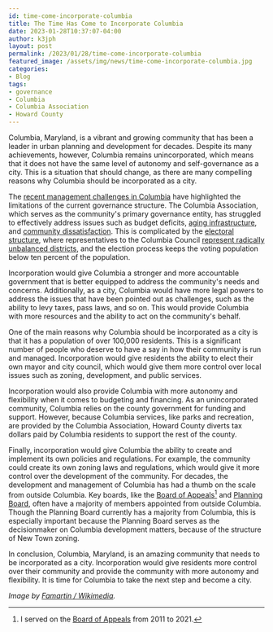 ```yaml
---
id: time-come-incorporate-columbia
title: The Time Has Come to Incorporate Columbia
date: 2023-01-28T10:37:07-04:00
author: k3jph
layout: post
permalink: /2023/01/28/time-come-incorporate-columbia
featured_image: /assets/img/news/time-come-incorporate-columbia.jpg
categories:
- Blog 
tags:
- governance
- Columbia
- Columbia Association
- Howard County
---
```


Columbia, Maryland, is a vibrant and growing community that has
been a leader in urban planning and development for decades. Despite
its many achievements, however, Columbia remains unincorporated,
which means that it does not have the same level of autonomy and
self-governance as a city. This is a situation that should change,
as there are many compelling reasons why Columbia should be
incorporated as a city.

The [recent management challenges in
Columbia](https://www.thebaltimorebanner.com/howard-county/columbia-association-board-accepts-resignation-of-ceo-lakey-boyd-ending-months-of-rancor-KPF6FQHN2NHCHPOCMPDWOU5IQU/)
have highlighted the limitations of the current governance structure.
The Columbia Association, which serves as the community's primary
governance entity, has struggled to effectively address issues such
as budget deficits, [aging
infrastructure](https://www.baltimoresun.com/opinion/readers-respond/bs-ed-rr-elkhorn-stream-letter-20220225-spgp57z5h5fjfdqr6foe62ma5u-story.html),
and [community
dissatisfaction](https://chaowu.org/2018/02/06/2018-ca-budget-public-hearing-the-villager-2018-02/).
This is complicated by the [electoral
structure](https://www.themerriweatherpost.org/post/columbia-council-and-village-board-elections-draw-few-candidates-a-rundown-of-the-races),
where representatives to the Columbia Council [represent radically
unbalanced
districts](https://www.columbiaassociation.org/wp-content/uploads/2016/04/CharacteristicsofColumbiaM.pdf),
and the election process keeps the voting population below ten
percent of the population.

Incorporation would give Columbia a stronger and more accountable
government that is better equipped to address the community's needs
and concerns. Additionally, as a city, Columbia would have more
legal powers to address the issues that have been pointed out as
challenges, such as the ability to levy taxes, pass laws, and so
on. This would provide Columbia with more resources and the ability
to act on the community's behalf.

One of the main reasons why Columbia should be incorporated as a
city is that it has a population of over 100,000 residents. This
is a significant number of people who deserve to have a say in how
their community is run and managed. Incorporation would give residents
the ability to elect their own mayor and city council, which would
give them more control over local issues such as zoning, development,
and public services.

Incorporation would also provide Columbia with more autonomy and
flexibility when it comes to budgeting and financing. As an
unincorporated community, Columbia relies on the county government
for funding and support.  However, because Columbia services, like
parks and recreation, are provided by the Columbia Association,
Howard County diverts tax dollars paid by Columbia residents to
support the rest of the county.

Finally, incorporation would give Columbia the ability to create
and implement its own policies and regulations. For example, the
community could create its own zoning laws and regulations, which
would give it more control over the development of the community.
For decades, the development and management of Columbia has had a
thumb on the scale from outside Columbia.  Key boards, like the
[Board of
Appeals](https://cc.howardcountymd.gov/Zoning-Land-Use/Board-of-Appeals)[^1]
and [Planning
Board](https://www.howardcountymd.gov/boards-commissions/planning-board),
often have a majority of members appointed from outside Columbia.
Though the Planning Board currently has a majority from Columbia,
this is especially important because the Planning Board serves as
the decisionmaker on Columbia development matters, because of the
structure of New Town zoning.

In conclusion, Columbia, Maryland, is an amazing community that
needs to be incorporated as a city. Incorporation would give residents
more control over their community and provide the community with
more autonomy and flexibility. It is time for Columbia to take the
next step and become a city.

[^1]: I served on the [Board of Appeals](/service/howard-county) from 2011 to 2021.

_Image by [Famartin / Wikimedia](https://commons.wikimedia.org/wiki/File:2019-08-07_08_56_34_View_south_along_U.S._Route_29_%28Columbia_Pike%29_at_Exit_20B_%28Columbia_Town_Center%29_in_Columbia,_Howard_County,_Maryland.jpg)._
